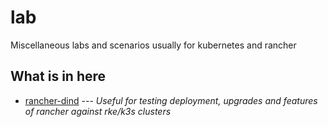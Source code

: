 # lab

Miscellaneous labs and scenarios usually for kubernetes and rancher

## What is in here

- [rancher-dind](./rancher-dind) --- *Useful for testing deployment, upgrades and features of rancher against rke/k3s clusters*